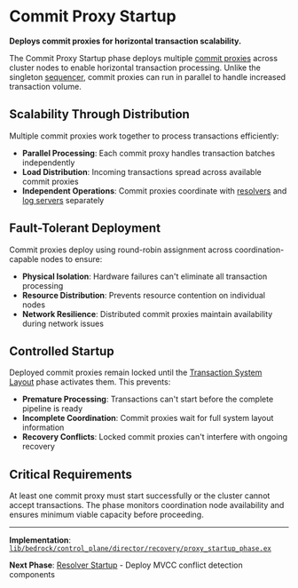 # Commit Proxy Startup

**Deploys commit proxies for horizontal transaction scalability.**

The Commit Proxy Startup phase deploys multiple [commit proxies](../../components/data-plane/commit-proxy.md) across cluster nodes to enable horizontal transaction processing. Unlike the singleton [sequencer](../../components/data-plane/sequencer.md), commit proxies can run in parallel to handle increased transaction volume.

## Scalability Through Distribution

Multiple commit proxies work together to process transactions efficiently:

- **Parallel Processing**: Each commit proxy handles transaction batches independently
- **Load Distribution**: Incoming transactions spread across available commit proxies  
- **Independent Operations**: Commit proxies coordinate with [resolvers](../../components/data-plane/resolver.md) and [log servers](../../components/data-plane/log.md) separately

## Fault-Tolerant Deployment

Commit proxies deploy using round-robin assignment across coordination-capable nodes to ensure:

- **Physical Isolation**: Hardware failures can't eliminate all transaction processing
- **Resource Distribution**: Prevents resource contention on individual nodes
- **Network Resilience**: Distributed commit proxies maintain availability during network issues

## Controlled Startup

Deployed commit proxies remain locked until the [Transaction System Layout](transaction-system-layout.md) phase activates them. This prevents:

- **Premature Processing**: Transactions can't start before the complete pipeline is ready
- **Incomplete Coordination**: Commit proxies wait for full system layout information
- **Recovery Conflicts**: Locked commit proxies can't interfere with ongoing recovery

## Critical Requirements

At least one commit proxy must start successfully or the cluster cannot accept transactions. The phase monitors coordination node availability and ensures minimum viable capacity before proceeding.

---

**Implementation**: [`lib/bedrock/control_plane/director/recovery/proxy_startup_phase.ex`](../../../../lib/bedrock/control_plane/director/recovery/proxy_startup_phase.ex)

**Next Phase**: [Resolver Startup](resolver-startup.md) - Deploy MVCC conflict detection components
